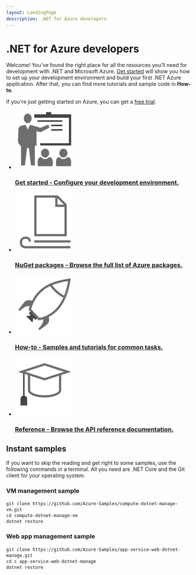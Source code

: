 ```yaml
---
layout: LandingPage
description: .NET for Azure developers
---
```


# .NET for Azure developers

Welcome!  You've found the right place for all the resources you'll need for development with .NET and Microsoft Azure.  [Get started](get-started.md) will show you how to set up your development environment and build your first .NET Azure application.  After that, you can find more tutorials and sample code in **How-to**.

If you're just getting started on Azure, you can get a [free trial](https://azure.microsoft.com/free/).

<ul class="panelContent cardsFTitle">
    <li>
        <a href="./get-started">
        <div class="cardSize">
            <div class="cardPadding">
                <div class="card">
                    <div class="cardImageOuter">
                        <div class="cardImage">
                            <img src="media/index/get-started.svg" alt="" />
                        </div>
                    </div>
                    <div class="cardText">
                        <h3>Get started - Configure your development environment.</h3>
                    </div>
                </div>
            </div>
        </div>
        </a>
    </li>
    <li>
        <a href="#">
        <div class="cardSize">
            <div class="cardPadding">
                <div class="card">
                    <div class="cardImageOuter">
                        <div class="cardImage">
                            <img src="media/index/article.svg" alt="" />
                        </div>
                    </div>
                    <div class="cardText">
                        <h3>NuGet packages - Browse the full list of Azure packages.</h3>
                    </div>
                </div>
            </div>
        </div>
        </a>
    </li>
    <li>
        <a href="#">
        <div class="cardSize">
            <div class="cardPadding">
                <div class="card">
                    <div class="cardImageOuter">
                        <div class="cardImage">
                            <img src="media/index/deploy.svg" alt="" />
                        </div>
                    </div>
                    <div class="cardText">
                        <h3>How-to - Samples and tutorials for common tasks.</h3>
                    </div>
                </div>
            </div>
        </div>
        </a>
    </li>
    <li>
        <a href="#">
        <div class="cardSize">
            <div class="cardPadding">
                <div class="card">
                    <div class="cardImageOuter">
                        <div class="cardImage">
                            <img src="media/index/tutorial.svg" alt="" />
                        </div>
                    </div>
                    <div class="cardText">
                        <h3>Reference - Browse the API reference documentation.</h3>
                    </div>
                </div>
            </div>
        </div>
        </a>
    </li>
</ul>

## Instant samples

If you want to skip the reading and get right to some samples, use the following commands in a terminal. All you need are .NET Core and the Git client for your operating system.

### VM management sample
```shell
git clone https://github.com/Azure-Samples/compute-dotnet-manage-vm.git
cd compute-dotnet-manage-vm
dotnet restore
```

### Web app management sample
```shell
git clone https://github.com/Azure-Samples/app-service-web-dotnet-manage.git
cd c app-service-web-dotnet-manage
dotnet restore
```

